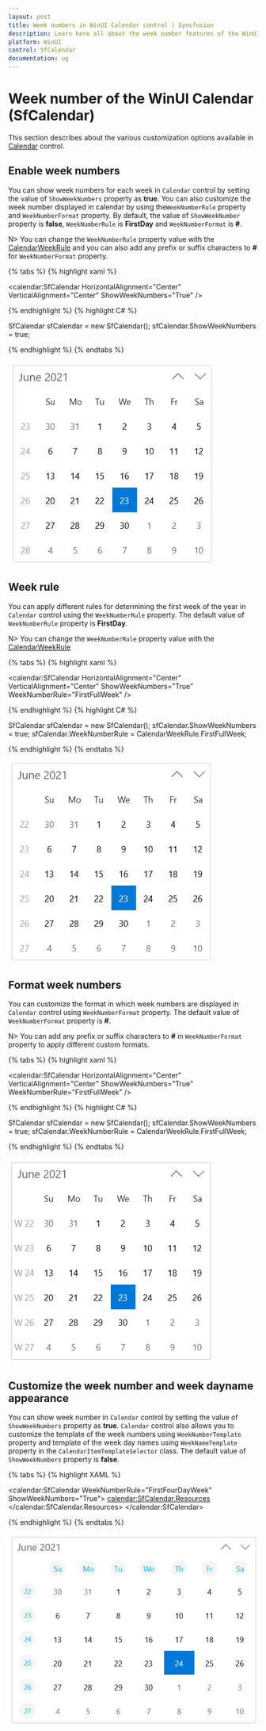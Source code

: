 ```yaml
---
layout: post
title: Week numbers in WinUI Calendar control | Syncfusion
description: Learn here all about the week number features of the WinUI Calendar (SfCalendar) control and much more.
platform: WinUI
control: SfCalendar
documentation: ug
---
```


# Week number of the WinUI Calendar (SfCalendar)

This section describes about the various customization options available in [Calendar](https://help.syncfusion.com/cr/winui/Syncfusion.UI.Xaml.Calendar.SfCalendar.html) control.

## Enable week numbers

You can show week numbers for each week in `Calendar` control by setting the value of `ShowWeekNumbers` property as **true**. You can also customize the week number displayed in calendar by using the`WeekNumberRule` property and `WeekNumberFormat` property. By default, the value of `ShowWeekNumber` property is **false**, `WeekNumberRule` is **FirstDay** and `WeekNumberFormat` is **#**.

N> You can change the `WeekNumberRule` property value with the [CalendarWeekRule](https://docs.microsoft.com/en-us/dotnet/api/system.globalization.calendarweekrule?view=net-5.0) and you can also add any prefix or suffix characters to **#** for `WeekNumberFormat` property.

{% tabs %}
{% highlight xaml %}

<calendar:SfCalendar HorizontalAlignment="Center" VerticalAlignment="Center"
                     ShowWeekNumbers="True"
                     />

{% endhighlight %}
{% highlight C# %}

SfCalendar sfCalendar = new SfCalendar();
sfCalendar.ShowWeekNumbers = true;

{% endhighlight %}
{% endtabs %}

![WinUI Calendar showing week number based on weeknumber rule](Week_Numbers_images/winui-calendar-show-weeknumbers.png)

## Week rule

You can apply different rules for determining the first week of the year in `Calendar` control using the `WeekNumberRule` property. The default value of `WeekNumberRule` property is **FirstDay**.

N> You can change the `WeekNumberRule` property value with the [CalendarWeekRule](https://docs.microsoft.com/en-us/dotnet/api/system.globalization.calendarweekrule?view=net-5.0) 

{% tabs %}
{% highlight xaml %}

<calendar:SfCalendar HorizontalAlignment="Center" VerticalAlignment="Center"
                     ShowWeekNumbers="True" WeekNumberRule="FirstFullWeek"
                     />

{% endhighlight %}
{% highlight C# %}

SfCalendar sfCalendar = new SfCalendar();
sfCalendar.ShowWeekNumbers = true;
sfCalendar.WeekNumberRule = CalendarWeekRule.FirstFullWeek;

{% endhighlight %}
{% endtabs %}

![WinUI Calendar showing week number based on week number rule](Week_Numbers_images/winui-calendar-week-numberrule.png)

## Format week numbers

You can customize the format in which week numbers are displayed in `Calendar` control using `WeekNumberFormat` property. The default value of `WeekNumberFormat` property is **#**.

N> You can add any prefix or suffix characters to **#** in `WeekNumberFormat` property to apply different custom formats.

{% tabs %}
{% highlight xaml %}

<calendar:SfCalendar HorizontalAlignment="Center" VerticalAlignment="Center"
                     ShowWeekNumbers="True" WeekNumberRule="FirstFullWeek"
                     />

{% endhighlight %}
{% highlight C# %}

SfCalendar sfCalendar = new SfCalendar();
sfCalendar.ShowWeekNumbers = true;
sfCalendar.WeekNumberRule = CalendarWeekRule.FirstFullWeek;

{% endhighlight %}
{% endtabs %}

![WinUI Calendar apply week number format](Week_Numbers_images/winui-calendar-weeknumber-format.png)

## Customize the week number and week dayname appearance

You can show week number in `Calendar` control by setting the value of `ShowWeekNumbers` property  as **true**.
`Calendar` control also allows you to customize the template of the week numbers using `WeekNumberTemplate` property and template of the week day names using `WeekNameTemplate` property in the `CalendarItemTemplateSelector` class. The default value of `ShowWeekNumbers` property is **false**.

{% tabs %}
{% highlight XAML %}

<calendar:SfCalendar WeekNumberRule="FirstFourDayWeek"
                     ShowWeekNumbers="True">
                    <calendar:SfCalendar.Resources>
                        <Style TargetType="calendar:CalendarItem">
                            <Setter Property="ContentTemplateSelector">
                                <Setter.Value>
                                    <calendar:CalendarItemTemplateSelector>
                                        <calendar:CalendarItemTemplateSelector.WeekNumberTemplate>
                                            <DataTemplate>
                                            <Viewbox >
                                                <Grid>
                                                <Ellipse MinWidth="30" MinHeight="30" Fill="WhiteSmoke"
                                                            HorizontalAlignment="Center" VerticalAlignment="Center"
                                                            Margin="1"/>
                                                <TextBlock Text="{Binding DisplayText}" HorizontalAlignment="Center"
                                                            VerticalAlignment="Center" Foreground="DeepSkyBlue"/>
                                                </Grid>
                                            </Viewbox>
                                            </DataTemplate>
                                            </calendar:CalendarItemTemplateSelector.WeekNumberTemplate>
                                        <calendar:CalendarItemTemplateSelector.WeekNameTemplate>
                                            <DataTemplate>
                                                <Viewbox>
                                                    <Grid>
                                                        <Ellipse MinWidth="30" MinHeight="30" Fill="WhiteSmoke"
                                                                HorizontalAlignment="Center" VerticalAlignment="Center"
                                                                Margin="1"/>
                                                        <TextBlock Text="{Binding DisplayText}"  HorizontalAlignment="Center"
                                                                VerticalAlignment="Center" Foreground="DeepSkyBlue"/>
                                                    </Grid>
                                                </Viewbox>
                                            </DataTemplate>
                                        </calendar:CalendarItemTemplateSelector.WeekNameTemplate>
                                </calendar:CalendarItemTemplateSelector>
                            </Setter.Value>
                        </Setter>
                    </Style>
                    </calendar:SfCalendar.Resources>
</calendar:SfCalendar>

{% endhighlight %}
{% endtabs %}

![WinUI Calendar change week number template](Week_Numbers_images/winui-calendar-weeknumber-weekname-template.png)
